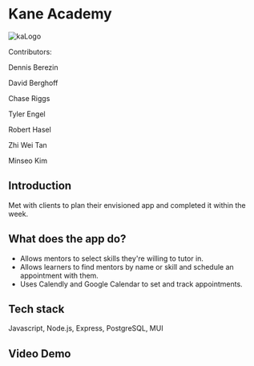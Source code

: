 # Kane Academy

![kaLogo](https://user-images.githubusercontent.com/93063638/161103971-6cf6dd93-8d9d-407d-8fd0-331d8a014e48.png)

Contributors:

Dennis Berezin

David Berghoff

Chase Riggs

Tyler Engel

Robert Hasel

Zhi Wei Tan

Minseo Kim


## Introduction
Met with clients to plan their envisioned app and completed it within the week.

## What does the app do?
* Allows mentors to select skills they're willing to tutor in.
* Allows learners to find mentors by name or skill and schedule an appointment with them.
* Uses Calendly and Google Calendar to set and track appointments.

## Tech stack
Javascript, Node.js, Express, PostgreSQL, MUI

## Video Demo

